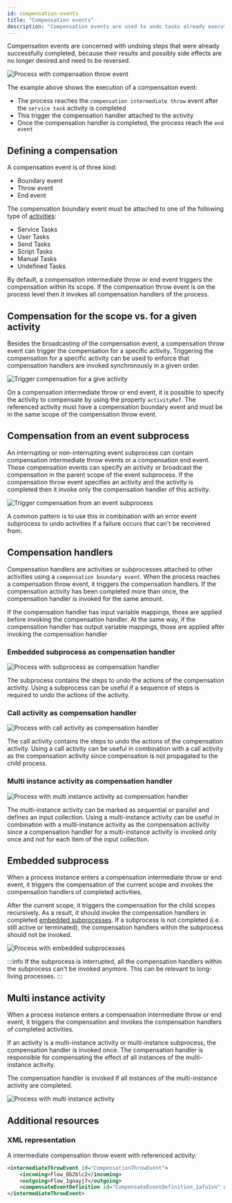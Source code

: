 ```yaml
---
id: compensation-events
title: "Compensation events"
description: "Compensation events are used to undo tasks already executed"
---
```


Compensation events are concerned with undoing steps that were already successfully completed, because their results and
possibly side effects are no longer desired and need to be reversed.

![Process with compensation throw event](assets/compensation-throw-event.gif)

The example above shows the execution of a compensation event:

- The process reaches the `compensation intermediate throw` event after the `service task` activity is completed
- This trigger the compensation handler attached to the activity
- Once the compensation handler is completed, the process reach the `end event`

## Defining a compensation

A compensation event is of three kind:

- Boundary event
- Throw event
- End event

The compensation boundary event must be attached to one of the following type of [activities](/components/modeler/bpmn/tasks.md):

- Service Tasks
- User Tasks
- Send Tasks
- Script Tasks
- Manual Tasks
- Undefined Tasks

By default, a compensation intermediate throw or end event triggers the compensation within its scope. If the compensation throw event is on the process level then it invokes all compensation handlers of the process.

## Compensation for the scope vs. for a given activity

Besides the broadcasting of the compensation event, a compensation throw event can trigger the compensation for a specific activity. Triggering the compensation for a specific activity can be used to enforce that compensation handlers are invoked synchronously in a given order.

![Trigger compensation for a give activity](assets/compensation-activity-ref.png)

On a compensation intermediate throw or end event, it is possible to specify the activity to compensate by using the property `activityRef`. The referenced activity must have a compensation boundary event and must be in the same scope of the compensation throw event.

## Compensation from an event subprocess

An interrupting or non-interrupting event subprocess can contain compensation intermediate throw events or a compensation end event. These compensation events can specify an activity or broadcast the compensation in the parent scope of the event subprocess. If the compensation throw event specifies an activity and the activity is completed then it invoke only the compensation handler of this activity.

![Trigger compensation from an event subprocess](assets/compensation-event-subprocess.png)

A common pattern is to use this in combination with an error event subprocess to undo activities if a failure occurs that can't be recovered from.

## Compensation handlers

Compensation handlers are activities or subprocesses attached to other activities using a `compensation boundary event`. When the process reaches a compensation throw event, it triggers the compensation handlers. If the compensation activity has been completed more than once, the compensation handler is invoked for the same amount.

If the compensation handler has input variable mappings, those are applied before invoking the compensation handler. At the same way, if the compensation handler has output variable mappings, those are applied after invoking the compensation handler

### Embedded subprocess as compensation handler

![Process with subprocess as compensation handler](assets/subprocess-compensation-handler.png)

The subprocess contains the steps to undo the actions of the compensation activity. Using a subprocess can be useful if a sequence of steps is required to undo the actions of the activity.

### Call activity as compensation handler

![Process with call activity as compensation handler](assets/call-activity-compensation-handler.png)

The call activity contains the steps to undo the actions of the compensation activity. Using a call activity can be useful in combination with a call activity as the compensation activity since compensation is not propagated to the child process.

### Multi instance activity as compensation handler

![Process with multi instance activity as compensation handler](assets/multi-instance-compensation-handler.png)

The multi-instance activity can be marked as sequential or parallel and defines an input collection. Using a multi-instance activity can be useful in combination with a multi-instance activity as the compensation activity since a compensation handler for a multi-instance activity is invoked only once and not for each item of the input collection.

## Embedded subprocess

When a process instance enters a compensation intermediate throw or end event, it triggers the compensation of the current scope and invokes the compensation handlers of completed activities.

After the current scope, it triggers the compensation for the child scopes recursively. As a result, it should invoke the compensation handlers in completed [embedded subprocesses](/components/modeler/bpmn/embedded-subprocess/embedded-subprocess.md). If a subprocess is not completed (i.e. still active or terminated), the compensation handlers within the subprocess should not be invoked.

![Process with embedded subprocesses](assets/compensation-embedded-subprocess.gif)

:::info
If the subprocess is interrupted, all the compensation handlers within the subprocess can't be invoked anymore. This can be relevant to long-living processes.
:::

## Multi instance activity

When a process instance enters a compensation intermediate throw or end event, it triggers the compensation and invokes the compensation handlers of completed activities.

If an activity is a multi-instance activity or multi-instance subprocess, the compensation handler is invoked once. The compensation handler is responsible for compensating the effect of all instances of the multi-instance activity.

The compensation handler is invoked if all instances of the multi-instance activity are completed.

![Process with multi instance activity](assets/compensation-multi-instance-activity.gif)

## Additional resources

### XML representation

A intermediate compensation throw event with referenced activity:

```xml
<intermediateThrowEvent id="CompensationThrowEvent">
    <incoming>Flow_0b2blc2</incoming>
    <outgoing>Flow_1goayj7</outgoing>
    <compensateEventDefinition id="CompensateEventDefinition_1afu1vn" activityRef="Task_A" />
</intermediateThrowEvent>
```